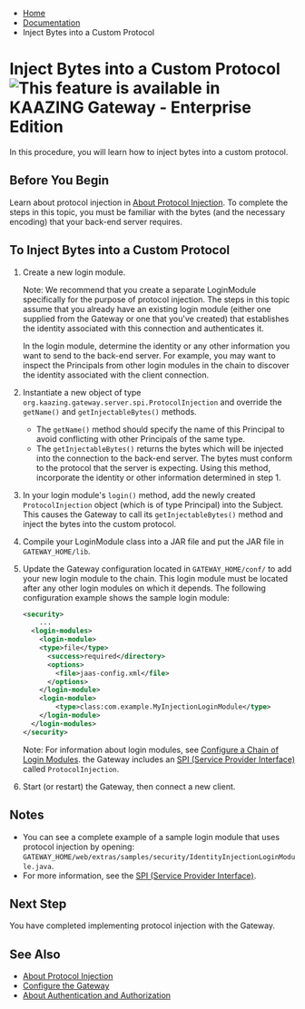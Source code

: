 -   [Home](../../index.md)
-   [Documentation](../index.md)
-   Inject Bytes into a Custom Protocol

Inject Bytes into a Custom Protocol  ![This feature is available in KAAZING Gateway - Enterprise Edition](images/enterprise-feature.png)
===========================================================================

In this procedure, you will learn how to inject bytes into a custom protocol.

Before You Begin
----------------

Learn about protocol injection in [About Protocol Injection](c_aaa_inject.md). To complete the steps in this topic, you must be familiar with the bytes (and the necessary encoding) that your back-end server requires.

To Inject Bytes into a Custom Protocol
--------------------------------------

1.  Create a new login module.

    Note: We recommend that you create a separate LoginModule specifically for the purpose of protocol injection. The steps in this topic assume that you already have an existing login module (either one supplied from the Gateway or one that you've created) that establishes the identity associated with this connection and authenticates it.

    In the login module, determine the identity or any other information you want to send to the back-end server. For example, you may want to inspect the Principals from other login modules in the chain to discover the identity associated with the client connection.

2.  Instantiate a new object of type `org.kaazing.gateway.server.spi.ProtocolInjection` and override the `getName()` and `getInjectableBytes()` methods.

    -   The `getName()` method should specify the name of this Principal to avoid conflicting with other Principals of the same type.
    -   The `getInjectableBytes()` returns the bytes which will be injected into the connection to the back-end server. The bytes must conform to the protocol that the server is expecting. Using this method, incorporate the identity or other information determined in step 1.

3.  In your login module's `login()` method, add the newly created `ProtocolInjection` object (which is of type Principal) into the Subject. This causes the Gateway to call its `getInjectableBytes()` method and inject the bytes into the custom protocol.
4.  Compile your LoginModule class into a JAR file and put the JAR file in `GATEWAY_HOME/lib`.
5.  Update the Gateway configuration located in `GATEWAY_HOME/conf/` to add your new login module to the chain. This login module must be located after any other login modules on which it depends. The following configuration example shows the sample login module:

    ``` xml
    <security>
        ...
      <login-modules>
        <login-module>
        <type>file</type>
          <success>required</directory>
          <options>
            <file>jaas-config.xml</file>
          </options>
        </login-module>
        <login-module>
            <type>class:com.example.MyInjectionLoginModule</type>
        </login-module>
      </login-modules>
    </security>
    ```

    Note: For information about login modules, see [Configure a Chain of Login Modules](p_aaa_config_lm.md). the Gateway includes an [SPI (Service Provider Interface)](../apidoc/server/gateway/server/spi/index.md) called `ProtocolInjection`.

6.  Start (or restart) the Gateway, then connect a new client.

Notes
-----

-   You can see a complete example of a sample login module that uses protocol injection by opening: `GATEWAY_HOME/web/extras/samples/security/IdentityInjectionLoginModule.java`.
-   For more information, see the [SPI (Service Provider Interface)](../apidoc/server/gateway/server/spi/index.md).

Next Step
---------

You have completed implementing protocol injection with the Gateway.

See Also
------------------------------

-   [About Protocol Injection](c_aaa_inject.md)
-   [Configure the Gateway](../admin-reference/o_conf_checklist.md)
-   [About Authentication and Authorization](c_aaa_aaa.md)
